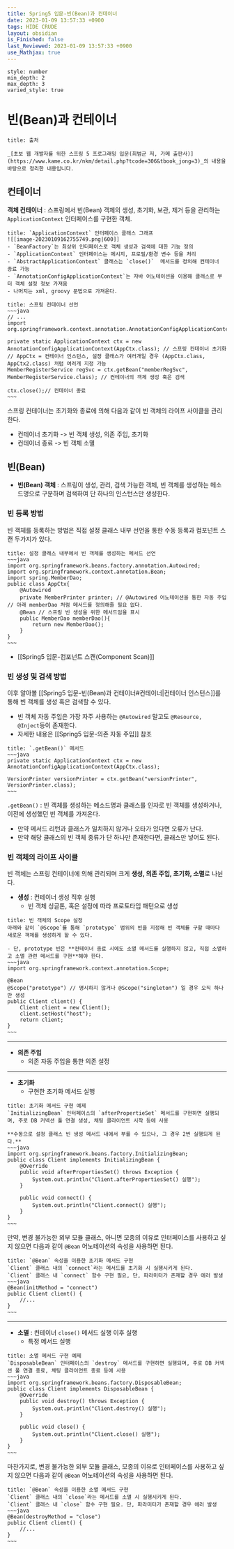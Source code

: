 ```yaml
---
title: Spring5 입문-빈(Bean)과 컨테이너
date: 2023-01-09 13:57:33 +0900
tags: HIDE CRUDE 
layout: obsidian
is_Finished: false
last_Reviewed: 2023-01-09 13:57:33 +0900
use_Mathjax: true
---
```


```toc
style: number
min_depth: 2
max_depth: 3
varied_style: true
```
# 빈(Bean)과 컨테이너

```ad-quote
title: 출처

_[초보 웹 개발자를 위한 스프링 5 프로그래밍 입문(최범균 저, 가메 출판사)](https://www.kame.co.kr/nkm/detail.php?tcode=306&tbook_jong=3)_의 내용을 바탕으로 정리한 내용입니다.
```

## 컨테이너

**객체 컨테이너** : 스프링에서 빈(Bean) 객체의 생성, 초기화, 보관, 제거 등을 관리하는 `ApplicationContext` 인터페이스를 구현한 객체.

```ad-info
title: `ApplicationContext` 인터페이스 클래스 그래프
![[image-20230109162755749.png|600]]
- `BeanFactory`는 최상위 인터페이스로 객체 생성과 검색에 대한 기능 정의
- `ApplicationContext` 인터페이스는 메시지, 프로필/환경 변수 등을 처리
- `AbstractApplicationContext` 클래스는 `close()`  메서드를 정의해 컨테이너 종료 가능
- `AnnotationConfigApplicationContext`는 자바 어노테이션을 이용해 클래스로 부터 객체 설정 정보 가져옴
- 나머지는 xml, groovy 문법으로 가져온다.
```

```ad-example
title: 스프링 컨테이너 선언
~~~java
// ...
import org.springframework.context.annotation.AnnotationConfigApplicationContext;

private static ApplicationContext ctx = new AnnotationConfigApplicationContext(AppCtx.class); // 스프링 컨테이너 초기화
// AppCtx = 컨테이너 인스턴스, 설정 클래스가 여러개일 경우 (AppCtx.class, AppCtx2.class) 처럼 여러개 지정 가능 
MemberRegisterService regSvc = ctx.getBean("memberRegSvc", MemberRegisterService.class); // 컨테이너의 객체 생성 혹은 검색

ctx.close();// 컨테이너 종료
~~~
```
스프링 컨테이너는 초기화와 종료에 의해 다음과 같이 빈 객체의 라이프 사이클을 관리한다.
- 컨테이너 초기화 -> 빈 객체 생성, 의존 주입, 초기화
- 컨테이너 종료 -> 빈 객체 소멸

## 빈(Bean)
- **빈(Bean) 객체** : 스프링이 생성, 관리, 검색 가능한 객체, 빈 객체를 생성하는 메소드명으로 구분하며 검색하여 단 하나의 인스턴스만 생성한다.
### 빈 등록 방법
빈 객체를 등록하는 방법은 직접 설정 클래스 내부 선언을 통한 수동 등록과 컴포넌트 스캔 두가지가 있다.
```ad-example
title: 설정 클래스 내부에서 빈 객체를 생성하는 메서드 선언
~~~java
import org.springframework.beans.factory.annotation.Autowired;
import org.springframework.context.annotation.Bean;
import spring.MemberDao;
public class AppCtx{
	@Autowired 
	private MemberPrinter printer; // @Autowired 어노테이션을 통한 자동 주입 // 아래 memberDao 처럼 메서드를 정의해줄 필요 없다. 
	@Bean // 스프링 빈 생성을 위한 메서드임을 표시 
	public MemberDao memberDao(){
		return new MemberDao();
	}
}
~~~
```
- [[Spring5 입문-컴포넌트 스캔(Component Scan)]]
### 빈 생성 및 검색 방법
이후 알아볼 [[Spring5 입문-빈(Bean)과 컨테이너#컨테이너|컨테이너 인스턴스]]를 통해 빈 객체를 생성 혹은 검색할 수 있다.
- 빈 객체 자동 주입은 가장 자주 사용하는 `@Autowired` 말고도 `@Resource, @Inject`등이 존재한다.
- 자세한 내용은 [[Spring5 입문-의존 자동 주입]] 참조

```ad-example
title: `.getBean()` 메서드
~~~java
private static ApplicationContext ctx = new AnnotationConfigApplicationContext(AppCtx.class);

VersionPrinter versionPrinter = ctx.getBean("versionPrinter", VersionPrinter.class);
~~~
```
`.getBean()` : 빈 객체를 생성하는 메소드명과 클래스를 인자로 빈 객체를 생성하거나, 이전에 생성했던 빈 객체를 가져온다.
- 만약 메서드 리턴과 클래스가 일치하지 않거나 오타가 있다면 오류가 난다.
- 만약 해당 클래스의 빈 객체 종류가 단 하나만 존재한다면, 클래스만 넣어도 된다. 

### 빈 객체의 라이프 사이클

빈 객체는 스프링 컨테이너에 의해 관리되며 크게 **생성, 의존 주입, 초기화, 소멸**로 나뉜다.

- **생성** : 컨테이너 생성 직후 실행
	- 빈 객체 싱글톤, 혹은 설정에 따라 프로토타입 패턴으로 생성
```ad-example
title: 빈 객체의 Scope 설정
아래와 같이 `@Scope`를 통해 `prototype` 범위의 빈을 지정해 빈 객체를 구할 때마다 새로운 객체를 생성하게 할 수 있다.

- 단, prototype 빈은 **컨테이너 종료 시에도 소멸 메서드를 실행하지 않고, 직접 소멸하고 소멸 관련 메서드를 구현**해야 한다.
~~~java
import org.springframework.context.annotation.Scope;

@Bean
@Scope("prototype") // 명시하지 않거나 @Scope("singleton") 일 경우 오직 하나만 생성
public Client client() {
    Client client = new Client();
    client.setHost("host");
    return client;
}
~~~
```
---
- **의존 주입**
	- 의존 자동 주입을 통한 의존 설정
---
- **초기화**
	- 구현한 초기화 메서드 실행
```ad-example
title: 초기화 메서드 구현 예제
`InitializingBean` 인터페이스의 `afterPropertieSet` 메서드를 구현하면 실행되며, 주로 DB 커넥션 풀 연결 생성, 채팅 클라이언트 시작 등에 사용

**수동으로 설정 클래스 빈 생성 메서드 내에서 부를 수 있으나, 그 경우 2번 실행되게 된다.**
~~~java
import org.springframework.beans.factory.InitializingBean;
public class Client implements InitializingBean {
    @Override
    public void afterPropertiesSet() throws Exception {
        System.out.println("Client.afterPropertiesSet() 실행");
    }

	public void connect() {
		System.out.println("Client.connect() 실행");
	}
}
~~~
```
만약, 변경 불가능한 외부 모듈 클래스, 아니면 모종의 이유로 인터페이스를 사용하고 싶지 않으면 다음과 같이 `@Bean` 어노테이션의 속성을 사용하면 된다.
```ad-example
title: `@Bean` 속성을 이용한 초기화 메서드 구현
`Client` 클래스 내의 `connect`라는 메서드를 초기화 시 실행시키게 된다.
`Client` 클래스 내 `connect` 함수 구현 필요, 단, 파라미터가 존재할 경우 에러 발생
~~~java
@Bean(initMethod = "connect")
public Client client() {
	//...
}
~~~
```
---
- **소멸** : 컨테이너 `close()` 메서드 실행 이후 실행
	- 특정 메서드 실행
```ad-example
title: 소멸 메서드 구현 예제
`DisposableBean` 인터페이스의 `destroy` 메서드를 구현하면 실행되며, 주로 DB 커넥션 풀 연결 종료, 채팅 클라이언트 종료 등에 사용
~~~java
import org.springframework.beans.factory.DisposableBean;
public class Client implements DisposableBean {
    @Override
    public void destroy() throws Exception {
        System.out.println("Client.destroy() 실행");
    }
	
	public void close() {
		System.out.println("Client.close() 실행");
	}
}
~~~
```
마찬가지로, 변경 불가능한 외부 모듈 클래스, 모종의 이유로 인터페이스를 사용하고 싶지 않으면 다음과 같이 `@Bean` 어노테이션의 속성을 사용하면 된다.
```ad-example
title: `@Bean` 속성을 이용한 소멸 메서드 구현
`Client` 클래스 내의 `close`라는 메서드를 소멸 시 실행시키게 된다.
`Client` 클래스 내 `close` 함수 구현 필요. 단, 파라미터가 존재할 경우 에러 발생
~~~java
@Bean(destroyMethod = "close")
public Client client() {
	//...
}
~~~
```